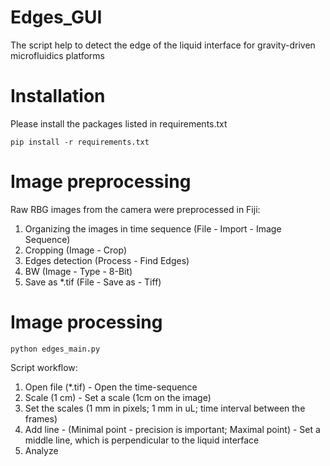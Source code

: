 # Edges_GUI

The script help to detect the edge of the liquid interface for gravity-driven microfluidics platforms

# Installation
Please install the packages listed in requirements.txt
```
pip install -r requirements.txt
```


# Image preprocessing
Raw RBG images from the camera were preprocessed in Fiji:
1. Organizing the images in time sequence (File - Import - Image Sequence)
2. Cropping (Image - Crop)
3. Edges detection (Process - Find Edges)
4. BW (Image - Type - 8-Bit)
5. Save as *.tif (File - Save as - Tiff) 
 
# Image processing

```
python edges_main.py
```

Script workflow:
1. Open file (*.tif) - Open the time-sequence
2. Scale (1 cm) - Set a scale (1cm on the image)
3. Set the scales (1 mm in pixels; 1 mm in uL; time interval between the frames)
4. Add line - (Minimal point - precision is important; Maximal point) - Set a middle line, which is perpendicular to the liquid interface
5. Analyze
